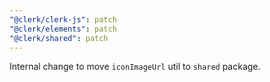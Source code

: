 ```yaml
---
"@clerk/clerk-js": patch
"@clerk/elements": patch
"@clerk/shared": patch
---
```


Internal change to move `iconImageUrl` util to `shared` package.
